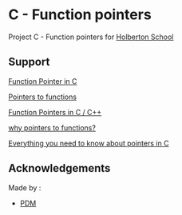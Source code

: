 
# C - Function pointers

Project C - Function pointers for [Holberton School](https://www.holbertonschool.fr/?utm_source=googleads&utm_medium=cta&utm_campaign=marque&gad=1&gclid=EAIaIQobChMIxtPuqYby_wIV0JJoCR2Nog4DEAAYASAAEgJGdPD_BwE)

## Support

[Function Pointer in C](https://www.geeksforgeeks.org/function-pointer-in-c/)

[Pointers to functions](https://publications.gbdirect.co.uk//c_book/chapter5/function_pointers.html)

[Function Pointers in C / C++](https://www.youtube.com/watch?v=ynYtgGUNelE)

[why pointers to functions?](https://www.youtube.com/watch?v=sxTFSDAZM8s)

[Everything you need to know about pointers in C](https://boredzo.org/pointers/)

[]()

## Acknowledgements

Made by :
 - [PDM](https://www.github.com/PereDeMacron)
